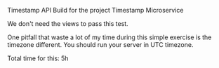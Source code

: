 Timestamp API
Build for the project Timestamp Microservice

We don't need the views to pass this test.

One pitfall that waste a lot of my time during this simple exercise is the timezone different. You should run your server in UTC timezone.

Total time for this: 5h

